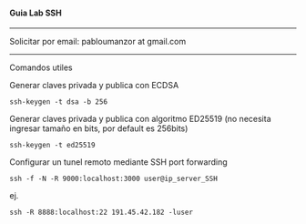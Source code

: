 #### Guia Lab SSH
---------------

Solicitar por email:  pabloumanzor at gmail.com

--------------

Comandos utiles

Generar claves privada y publica con ECDSA


    ssh-keygen -t dsa -b 256

Generar claves privada y publica con algoritmo ED25519 (no necesita ingresar tamaño en bits, por default es 256bits)

    ssh-keygen -t ed25519
    
Configurar un tunel remoto mediante SSH port forwarding

    ssh -f -N -R 9000:localhost:3000 user@ip_server_SSH
    
ej.

    ssh -R 8888:localhost:22 191.45.42.182 -luser


